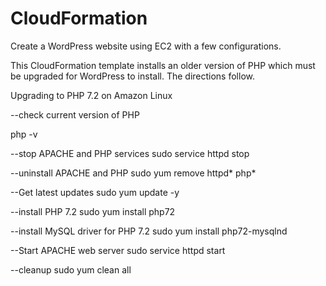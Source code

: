 # CloudFormation

Create a WordPress website using EC2 with a few configurations.


This CloudFormation template installs an older version of PHP which must be upgraded for WordPress to install. The directions follow.


Upgrading to PHP 7.2 on Amazon Linux

--check current version of PHP

php -v

--stop APACHE and PHP services
sudo service httpd stop

--uninstall APACHE and PHP
sudo yum remove httpd* php*

--Get latest updates
sudo yum update -y

--install PHP 7.2
sudo yum install php72

--install MySQL driver for PHP 7.2
sudo yum install php72-mysqlnd
 
--Start APACHE web server
sudo service httpd start

--cleanup
sudo yum clean all

